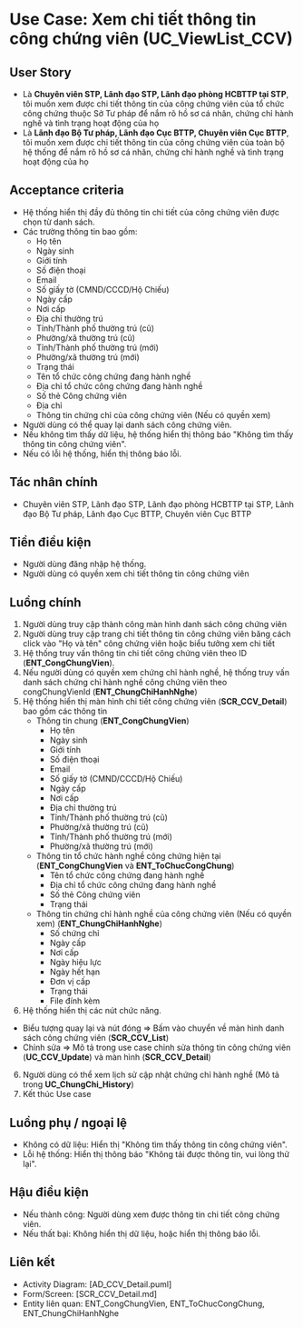 # Use Case: Xem chi tiết thông tin công chứng viên (UC_ViewList_CCV)

## User Story
- Là **Chuyên viên STP, Lãnh đạo STP, Lãnh đạo phòng HCBTTP tại STP**, tôi muốn xem được chi tiết thông tin của công chứng viên của tổ chức công chứng thuộc Sở Tư pháp để nắm rõ hồ sơ cá nhân, chứng chỉ hành nghề và tình trạng hoạt động của họ
- Là **Lãnh đạo Bộ Tư pháp, Lãnh đạo Cục BTTP, Chuyên viên Cục BTTP**, tôi muốn xem được chi tiết thông tin của công chứng viên của toàn bộ hệ thống để nắm rõ hồ sơ cá nhân, chứng chỉ hành nghề và tình trạng hoạt động của họ

## Acceptance criteria
- Hệ thống hiển thị đầy đủ thông tin chi tiết của công chứng viên được chọn từ danh sách.
- Các trường thông tin bao gồm: 
    - Họ tên 
    - Ngày sinh
    - Giới tính
    - Số điện thoại
    - Email
    - Số giấy tờ (CMND/CCCD/Hộ Chiếu)
    - Ngày cấp
    - Nơi cấp
    - Địa chỉ thường trú
    - Tỉnh/Thành phố thường trú (cũ)
    - Phường/xã thường trú (cũ)
    - Tỉnh/Thành phố thường trú (mới)
    - Phường/xã thường trú (mới)
    - Trạng thái
    - Tên tổ chức công chứng đang hành nghề
    - Địa chỉ tổ chức công chứng đang hành nghề
    - Số thẻ Công chứng viên
    - Địa chỉ 
    - Thông tin chứng chỉ của công chứng viên (Nếu có quyền xem)
- Người dùng có thể quay lại danh sách công chứng viên.
- Nếu không tìm thấy dữ liệu, hệ thống hiển thị thông báo "Không tìm thấy thông tin công chứng viên".
- Nếu có lỗi hệ thống, hiển thị thông báo lỗi.  

## Tác nhân chính
- Chuyên viên STP, Lãnh đạo STP, Lãnh đạo phòng HCBTTP tại STP, Lãnh đạo Bộ Tư pháp, Lãnh đạo Cục BTTP, Chuyên viên Cục BTTP

## Tiền điều kiện
- Người dùng đăng nhập hệ thống.
- Người dùng có quyền xem chi tiết thông tin công chứng viên

## Luồng chính
1. Người dùng truy cập thành công màn hình danh sách công chứng viên
2. Người dùng truy cập trang chi tiết thông tin công chứng viên băng cách click vào "Họ và tên" công chứng viên hoặc biểu tưởng xem chi tiết
2. Hệ thống truy vấn thông tin chi tiết công chứng viên theo ID (**ENT_CongChungVien**).
3. Nếu người dùng có quyền xem chứng chỉ hành nghề, hệ thống truy vấn danh sách chứng chỉ hành nghề công chứng viên theo congChungVienId (**ENT_ChungChiHanhNghe**)
4. Hệ thống hiển thị màn hình chi tiết công chứng viên (**SCR_CCV_Detail**) bao gồm các thông tin
    - Thông tin chung (**ENT_CongChungVien**)
        - Họ tên 
        - Ngày sinh
        - Giới tính
        - Số điện thoại
        - Email
        - Số giấy tờ (CMND/CCCD/Hộ Chiếu)
        - Ngày cấp
        - Nơi cấp
        - Địa chỉ thường trú
        - Tỉnh/Thành phố thường trú (cũ)
        - Phường/xã thường trú (cũ)
        - Tỉnh/Thành phố thường trú (mới)
        - Phường/xã thường trú (mới)
    - Thông tin tổ chức hành nghề công chứng hiện tại (**ENT_CongChungVien** và **ENT_ToChucCongChung**)
        - Tên tổ chức công chứng đang hành nghề
        - Địa chỉ tổ chức công chứng đang hành nghề
        - Số thẻ Công chứng viên
        - Trạng thái
    - Thông tin chứng chỉ hành nghề của công chứng viên (Nếu có quyền xem) (**ENT_ChungChiHanhNghe**)
        - Số chứng chỉ
        - Ngày cấp
        - Nơi cấp
        - Ngày hiệu lực
        - Ngày hết hạn
        - Đơn vị cấp
        - Trạng thái
        - File đính kèm
5. Hệ thống hiển thị các nút chức năng.
- Biểu tượng quay lại và nút đóng => Bấm vào chuyển về màn hình danh sách công chứng viên (**SCR_CCV_List**)
- Chỉnh sửa => Mô tả trong use case chỉnh sửa thông tin công chứng viên (**UC_CCV_Update**) và màn hình (**SCR_CCV_Detail**)
6. Người dùng có thể xem lịch sử cập nhật chứng chỉ hành nghề (Mô tả trong **UC_ChungChi_History**)
7. Kết thúc Use case

## Luồng phụ / ngoại lệ
- Không có dữ liệu: Hiển thị "Không tìm thấy thông tin công chứng viên".
- Lỗi hệ thống: Hiển thị thông báo "Không tải được thông tin, vui lòng thử lại".

## Hậu điều kiện
- Nếu thành công: Người dùng xem được thông tin chi tiết công chứng viên.
- Nếu thất bại: Không hiển thị dữ liệu, hoặc hiển thị thông báo lỗi.

## Liên kết
- Activity Diagram: [AD_CCV_Detail.puml]
- Form/Screen: [SCR_CCV_Detail.md]
- Entity liên quan: ENT_CongChungVien, ENT_ToChucCongChung, ENT_ChungChiHanhNghe
